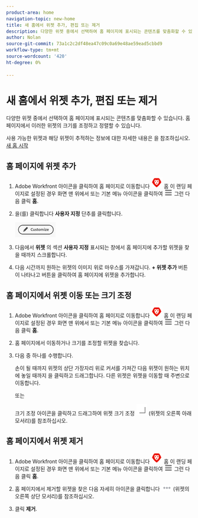 ```yaml
---
product-area: home
navigation-topic: new-home
title: 새 홈에서 위젯 추가, 편집 또는 제거
description: 다양한 위젯 중에서 선택하여 홈 페이지에 표시되는 콘텐츠를 맞춤화할 수 있습니다. 홈 페이지에서 이러한 위젯의 크기를 조정하고 정렬할 수 있습니다.
author: Nolan
source-git-commit: 73a1c2c2df48ea47c09c0a69e48ae59ead5cbbd9
workflow-type: tm+mt
source-wordcount: '420'
ht-degree: 0%

---
```



# 새 홈에서 위젯 추가, 편집 또는 제거

다양한 위젯 중에서 선택하여 홈 페이지에 표시되는 콘텐츠를 맞춤화할 수 있습니다. 홈 페이지에서 이러한 위젯의 크기를 조정하고 정렬할 수 있습니다.

사용 가능한 위젯과 해당 위젯이 추적하는 정보에 대한 자세한 내용은 을 참조하십시오. [새 홈 시작](/help/quicksilver/workfront-basics/using-home/new-home/get-started-with-new-home.md)

## 홈 페이지에 위젯 추가

1. Adobe Workfront 아이콘을 클릭하여 홈 페이지로 이동합니다 ![Adobe Workfront 아이콘](../new-home/assets/home-icon-30x29.png) 홈 이 랜딩 페이지로 설정된 경우 화면 맨 위에서 또는 기본 메뉴 아이콘을 클릭하여 ![메인 메뉴 아이콘](../new-home/assets/main-menu-icon-left-nav.png) 그런 다음 클릭 **홈**.

1. 을(를) 클릭합니다 **사용자 지정** 단추를 클릭합니다.

   ![사용자 지정 단추](../new-home/assets/customize-button.png)

1. 다음에서 **위젯** 의 섹션 **사용자 지정** 표시되는 창에서 홈 페이지에 추가할 위젯을 찾을 때까지 스크롤합니다.

1. 다음 시간까지 원하는 위젯의 이미지 위로 마우스를 가져갑니다. **+ 위젯 추가** 버튼이 나타나고 버튼을 클릭하여 홈 페이지에 위젯을 추가합니다.

## 홈 페이지에서 위젯 이동 또는 크기 조정

1. Adobe Workfront 아이콘을 클릭하여 홈 페이지로 이동합니다 ![Adobe Workfront 아이콘](../new-home/assets/home-icon-30x29.png) 홈 이 랜딩 페이지로 설정된 경우 화면 맨 위에서 또는 기본 메뉴 아이콘을 클릭하여 ![메인 메뉴 아이콘](../new-home/assets/main-menu-icon-left-nav.png) 그런 다음 클릭 **홈**.

1. 홈 페이지에서 이동하거나 크기를 조정할 위젯을 찾습니다.

1. 다음 중 하나를 수행합니다.

   손이 될 때까지 위젯의 상단 가장자리 위로 커서를 가져간 다음 위젯이 원하는 위치에 놓일 때까지 을 클릭하고 드래그합니다. 다른 위젯은 위젯을 이동할 때 주변으로 이동합니다.

   또는

   크기 조정 아이콘을 클릭하고 드래그하여 위젯 크기 조정 ![크기 조정 아이콘](../new-home/assets/resize-icon.png) (위젯의 오른쪽 아래 모서리)를 참조하십시오.

## 홈 페이지에서 위젯 제거

1. Adobe Workfront 아이콘을 클릭하여 홈 페이지로 이동합니다 ![Adobe Workfront 아이콘](../new-home/assets/home-icon-30x29.png) 홈 이 랜딩 페이지로 설정된 경우 화면 맨 위에서 또는 기본 메뉴 아이콘을 클릭하여 ![메인 메뉴 아이콘](../new-home/assets/main-menu-icon-left-nav.png) 그런 다음 클릭 **홈**.

1. 홈 페이지에서 제거할 위젯을 찾은 다음 자세히 아이콘을 클릭합니다 ![기타 아이콘](../new-home/assets/more-icon.png) (위젯의 오른쪽 상단 모서리)를 참조하십시오.

1. 클릭 **제거**.

